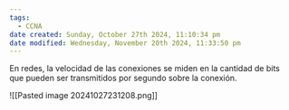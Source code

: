 ```yaml
---
tags:
  - CCNA
date created: Sunday, October 27th 2024, 11:10:34 pm
date modified: Wednesday, November 20th 2024, 11:33:50 pm
---
```

En redes, la velocidad de las conexiones se miden en la cantidad de bits que pueden ser transmitidos por segundo sobre la conexión. 

![[Pasted image 20241027231208.png]]

